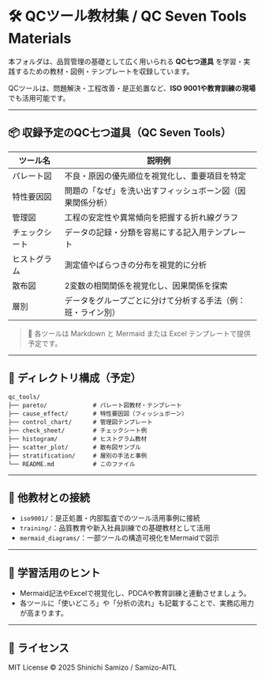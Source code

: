 # 🛠️ QCツール教材集 / QC Seven Tools Materials

本フォルダは、品質管理の基礎として広く用いられる **QC七つ道具** を学習・実践するための教材・図例・テンプレートを収録しています。

QCツールは、問題解決・工程改善・是正処置など、**ISO 9001や教育訓練の現場**でも活用可能です。

---

## 📦 収録予定のQC七つ道具（QC Seven Tools）

| ツール名         | 説明例 |
|------------------|--------|
| パレート図       | 不良・原因の優先順位を視覚化し、重要項目を特定 |
| 特性要因図       | 問題の「なぜ」を洗い出すフィッシュボーン図（因果関係分析） |
| 管理図           | 工程の安定性や異常傾向を把握する折れ線グラフ |
| チェックシート   | データの記録・分類を容易にする記入用テンプレート |
| ヒストグラム     | 測定値やばらつきの分布を視覚的に分析 |
| 散布図           | 2変数の相関関係を視覚化し、因果関係を探索 |
| 層別             | データをグループごとに分けて分析する手法（例：班・ライン別） |

> 📁 各ツールは Markdown と Mermaid または Excel テンプレートで提供予定です。

---

## 📁 ディレクトリ構成（予定）

```plaintext
qc_tools/
├── pareto/             # パレート図教材・テンプレート
├── cause_effect/       # 特性要因図（フィッシュボーン）
├── control_chart/      # 管理図テンプレート
├── check_sheet/        # チェックシート例
├── histogram/          # ヒストグラム教材
├── scatter_plot/       # 散布図サンプル
├── stratification/     # 層別の手法と事例
└── README.md           # このファイル
```

---

## 🔗 他教材との接続

- `iso9001/`：是正処置・内部監査でのツール活用事例に接続
- `training/`：品質教育や新入社員訓練での基礎教材として活用
- `mermaid_diagrams/`：一部ツールの構造可視化をMermaidで図示

---

## 🧠 学習活用のヒント

- Mermaid記法やExcelで視覚化し、PDCAや教育訓練と連動させましょう。
- 各ツールに「使いどころ」や「分析の流れ」も記載することで、実務応用力が高まります。

---

## 📜 ライセンス

MIT License © 2025 Shinichi Samizo / Samizo-AITL
